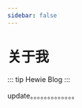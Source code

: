 ```yaml
---
sidebar: false
---
```

# 关于我 <Badge text="beta" type="warn"/> <Badge text="0.10.1+"/>
::: tip
Hewie Blog
:::

update。。。。。。。。。。。。。